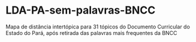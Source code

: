 # LDA-PA-sem-palavras-BNCC
Mapa de distância intertópica para 31 tópicos do Documento Curricular do Estado do Pará, após retirada das palavras mais frequentes da BNCC
